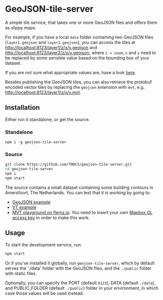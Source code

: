 # GeoJSON-tile-server

A simple tile service, that takes one or more GeoJSON files and offers them as slippy maps.

For example, if you have a local `data` folder containing two GeoJSON files (`layer1.geojson` and `layer2.geojson`), you can access the tiles at [http://localhost:8123/layer1/z/x/y.geojson](http://localhost:8123/layer1/z/x/y.geojson) and [http://localhost:8123/layer2/z/x/y.geojson](http://localhost:8123/layer2/z/x/y.geojson), where `z = zoom`, `x` and `y` need to be replaced by some sensible value based on the bounding box of your dataset.

If you are not sure what appropriate values are, have a look [here](http://www.maptiler.org/google-maps-coordinates-tile-bounds-projection).

Besides publishing the GeoJSON tiles, you can also retrieve the protobuf encoded vector tiles by replacing the `geojson` extension with `mvt`, e.g. [http://localhost:8123/layer1/z/x/y.mvt](http://localhost:8123/layer1/z/x/y.mvt).

## Installation

Either run it standalone, or get the source.

### Standalone

```console
npm i -g geojson-tile-server
```

### Source

```bash
git clone https://github.com/TNOCS/geojson-tile-server.git
cd geojson-tile-server
npm i
npm start
```

The source contains a small dataset containing some building contours in Amersfoort, The Netherlands. You can test that it is working by going to:

- [GeoJSON example](http://localhost:8123/Amersfoort.min/15/16876/10800.geojson)
- [VT example](http://localhost:8123/Amersfoort.min/15/16876/10800.vt)
- [MVT playground on flems.io](https://flems.io/#0=N4IgzgpgNhDGAuEAmIBcIB0ALeBbKIANCAGYCWMYaA2qAHYCGuEamO+RIsA9nYn6wA8AQgAiAeQDCAFQCaABQCiAAnZQAfAB06gtVrrLluiAyT7Dhwc3gNlsLAwBOkeAF5NIAK7wSAWgAcHsoA9OYWgvBk8DDqAIJISMq28FhkjokADk7wAJ7KAG5w8NyOypEwymDcno6wEILBkdEQYZbWtozM7iD5ZBAA7hkl8EE8fBB83WR0UWQMUL5gsPMQrgCMhLgMAB5kuJ64i8sw64SekI5H8wwARid03EGh2hZGS45kGfCVtd048BkwKhgsEGBkyBhyhAwBgthkbtxthgeLhgnCEdtfABzBYAKzAwXyawwAAZSWiwRjsVAMPiPOoGu9PvBWkYoNMANaqRwQEh-eAAoEgsEQqEw9GI5HcVESzE43z4wnEskkinwxHU5FgMBBHlQbpgXKULAQCAjEAhVmCQ05GIvV7KBFIPLAe0O5RbRxY6aoZQkgDcbodWQS0yxvoDQcMAF8o8oAMRw5Sugzu5RDMCzXi+25VKDeCCB1Pu4oZCNFtOO7gC6XluOGfpkJApX1rEkkgCkFYdseLRmCNrtqYaJtMYUETpyVqQZHyyib3Th9IaM-yVqZX1ZhllOIwDFgdW10m4HImylchgA5LJxABVABKvlikkkigAym-fNJxABpRQAOUvbtXnyJwPTBc9lDoAZwPVbZdwAWTBAAKFNKzGGxpggRxfUvOFL0IetKiNCBcNlYEBxIglZWCdksRwXwiRJAiiIAL24WtlDWAA2Qi+1eOpxhw5RqAAVgwABmABOAAmHjRMIZRRJkjA1lE7ipIAdhkgBdPj3WjABKIs4zhDBeGQy8oG4UwCOUEhPDoBAyAswzkyIszTCQAAZBgcmw5CiMMNDKwsJsyJFKAoCcHIWP4tNcgyUjlCsrC4tCiwqhqOpfRCjLDDFX1qEvf4yxBazjiwbhDVQfw1hkiTgliZhnBIDjHHgWFpmCYBWOjHrtn64AcmjWF8ngS89KCh1EuSy9CgQEp0vy7cdnYziZJk-T8ujbaMsvLLaggXxov8xxL1w+YoGWjLTuqeBcum15Uug3xlgyC6Uscao6CQG78pe47cW4aZPsvb7HL+vbQt2p70wYaYHvc+LK0B3xuCyWAoliiMMF4uGr3ZV6eGs87cK9G5kNEiTFLWTSFK4kkpMM-79qJ47G2bLBPq2uHYZRix+f2-oGEQRwRZyE7bmgS8iOMuMjJM+LPISSReHgb6oGQ6D+lgjFd3-BheixUWXLoNW+E15DDPlvtGVgD5N3tBpJ30Ec8A0bROEgGBnN4Kh0DWfxUE0kBdvoJgWHQWkqGIDCJngVgw8ICPmFYLVY64dWE6T6MdOjIA): You need to insert your own [Mapbox GL access key](https://account.mapbox.com) in order to make this work.

## Usage

To start the development service, run:

```bash
npm start
```

Or if you've installed it globally, run `geojson-tile-server`, which by default serves the './data' folder with the GeoJSON files, and the `./public` folder with static files.

Optionally, you can specify the PORT (default `8123`), DATA (default `./data`), and PUBLIC_FOLDER (default `./public`) folder in your environment, in which case those values will be used instead.
